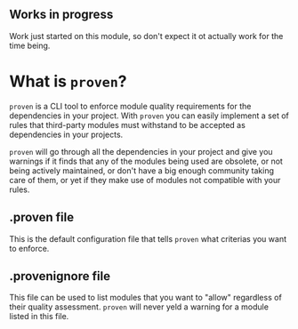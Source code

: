 ## Works in progress

Work just started on this module, so don't expect it ot actually work for the time being.


# What is `proven`?

`proven` is a CLI tool to enforce module quality requirements for the dependencies in your project. With `proven` you can easily implement a set of rules that third-party modules must withstand to be accepted as dependencies in your projects.

`proven` will go through all the dependencies in your project and give you warnings if it finds that any of the modules being used are obsolete, or not being actively maintained, or don't have a big enough community taking care of them, or yet if they make use of modules not compatible with your rules.


## .proven file

This is the default configuration file that tells `proven` what criterias you want to enforce.


## .provenignore file

This file can be used to list modules that you want to "allow" regardless of their quality assessment. `proven` will never yeld a warning for a module listed in this file.
